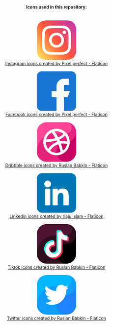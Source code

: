 <div align="center">
  <h4>Icons used in this repository:</h4>
  <br>

  <img src="https://raw.githubusercontent.com/igorskyflyer/igorskyflyer/main/assets/instagram.png">
  <br>
  <a href="https://www.flaticon.com/free-icons/instagram" title="instagram icons">Instagram icons created by Pixel perfect - Flaticon</a>
  <br>
  <br>

  <img src="https://raw.githubusercontent.com/igorskyflyer/igorskyflyer/main/assets/facebook.png">
  <br>
  <a href="https://www.flaticon.com/free-icons/facebook" title="facebook icons">Facebook icons created by Pixel perfect - Flaticon</a>
  <br>
  <br>

  <img src="https://raw.githubusercontent.com/igorskyflyer/igorskyflyer/main/assets/dribbble.png">
  <br>
  <a href="https://www.flaticon.com/free-icons/dribbble" title="dribbble icons">Dribbble icons created by Ruslan Babkin - Flaticon</a>
  <br>
  <br>

  <img src="https://raw.githubusercontent.com/igorskyflyer/igorskyflyer/main/assets/linkedin.png">
  <br>
  <a href="https://www.flaticon.com/free-icons/linkedin" title="linkedin icons">Linkedin icons created by riajulislam - Flaticon</a>
  <br>
  <br>

  <img src="https://raw.githubusercontent.com/igorskyflyer/igorskyflyer/main/assets/tiktok.png">
  <br>
  <a href="https://www.flaticon.com/free-icons/tiktok" title="tiktok icons">Tiktok icons created by Ruslan Babkin - Flaticon</a>
  <br>
  <br>

  <img src="https://raw.githubusercontent.com/igorskyflyer/igorskyflyer/main/assets/twitter.png">
  <br>
  <a href="https://www.flaticon.com/free-icons/twitter" title="twitter icons">Twitter icons created by Ruslan Babkin - Flaticon</a>
  <br>
  <br>
</div>
